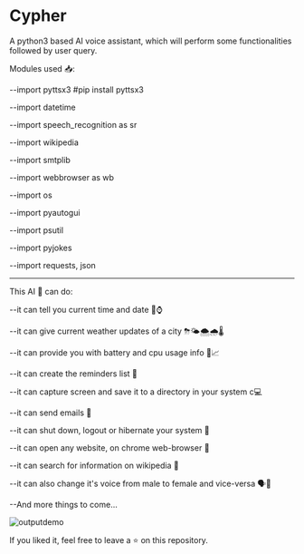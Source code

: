 # Cypher
A python3 based AI voice assistant, which will perform some functionalities followed by user query.

Modules used 📥:

--import pyttsx3  #pip install pyttsx3

--import datetime

--import speech_recognition as sr

--import wikipedia

--import smtplib

--import webbrowser as wb

--import os

--import pyautogui

--import psutil

--import pyjokes

--import requests, json

----------------------------------------------------------------------------------------------------------

This AI 🧬 can do:

--it can tell you current time and date 📆⌚

--it can give current weather updates of a city ⛈🌤🌨🌧🌡

--it can provide you with battery and cpu usage info 🔋📈

--it can create the reminders list 📜

--it can capture screen and save it to a directory in your system c💻

--it can send emails 📧

--it can shut down, logout or hibernate your system 🔌

--it can open any website, on chrome web-browser 🔗

--it can search for information on wikipedia 🔎

--it can also change it's voice from male to female and vice-versa 🗣👥

--And more things to come...

![outputdemo](https://user-images.githubusercontent.com/106296345/191102853-206fa4a8-711b-4cf8-aa9a-dc2b6aada6f1.png)

If you liked it, feel free to leave a ⭐ on this repository.
